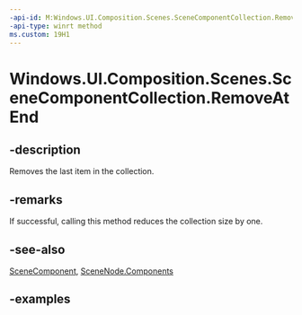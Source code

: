 ```yaml
---
-api-id: M:Windows.UI.Composition.Scenes.SceneComponentCollection.RemoveAtEnd
-api-type: winrt method
ms.custom: 19H1
---
```


<!-- Method syntax.
public void SceneComponentCollection.RemoveAtEnd()
-->

# Windows.UI.Composition.Scenes.SceneComponentCollection.RemoveAtEnd

## -description

Removes the last item in the collection.



## -remarks

If successful, calling this method reduces the collection size by one.

## -see-also

[SceneComponent](scenecomponent.md), [SceneNode.Components](scenenode_components.md)

## -examples


